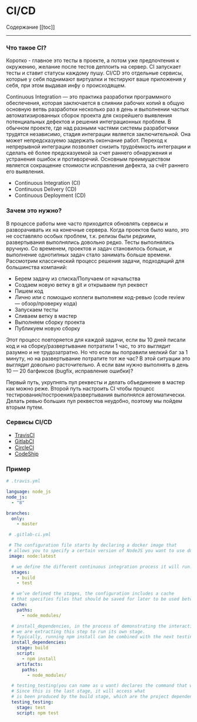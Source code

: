 # CI/CD
Содержание
[[toc]]

---

### Что такое CI?

Коротко - главное это тесты в проекте, а потом уже предпочтения к окружению, желание после тестов деплоить на сервер. CI запускает тесты и ставит статусы каждому пушу. CI/CD это отдельные сервисы, которые у себя поднимают виртуалки и тестируют ваше приложения у себя, при этом выдавая инфу о происходящем.

Continuous Integration — это практика разработки программного обеспечения, которая заключается в слиянии рабочих копий в общую основную ветвь разработки несколько раз в день и выполнении частых автоматизированных сборок проекта для скорейшего выявления потенциальных дефектов и решения интеграционных проблем. В обычном проекте, где над разными частями системы разработчики трудятся независимо, стадия интеграции является заключительной. Она может непредсказуемо задержать окончание работ. Переход к непрерывной интеграции позволяет снизить трудоёмкость интеграции и сделать её более предсказуемой за счет раннего обнаружения и устранения ошибок и противоречий. Основным преимуществом является сокращение стоимости исправления дефекта, за счёт раннего его выявления.

* Continuous Integration (CI)
* Continuous Delivery (CD)
* Continuous Deployment (CD)


### Зачем это нужно?

В процессе работы мне часто приходится обновлять сервисы и разворачивать их на конечные сервера. Когда проектов было мало, это не составляло особых проблем, т.к. релизы были редкими, развертывания выполнялись довольно редко. Тесты выполнялись вручную. Со временем, проектов и задач становилось больше, и выполнение однотипных задач стало занимать больше времени. Рассмотрим классический процесс решения задачи, подходящий для большинства компаний:

* Берем задачу из списка/Получаем от начальства
* Создаем новую ветку в git и открываем пул реквест
* Пишем код
* Лично или с помощью коллеги выполняем код-ревью (code review — обзор/проверку кода)
* Запускаем тесты
* Сливаем ветку в мастер
* Выполняем сборку проекта
* Публикуем новую сборку


Этот процесс повторяется для каждой задачи, если вы 10 дней писали код и на сборку/развертывание потратили 1 час, то это выглядит разумно и не трудозатратно. Но что если вы поправили мелкий баг за 1 минуту, но на развертывание потратите тот же час? В этой ситуации это выглядит довольно расточительно. А если вам нужно выполнять в день 10 — 20 багфиксов (bugfix, исправление ошибки)?

Первый путь, укрупнять пул реквесты и делать объединение в мастер как можно реже. Второй путь настроить CI чтобы процесс тестирования/построения/развертывания выполнялся автоматически. Делать ревью больших пул реквестов неудобно, поэтому мы пойдем вторым путем.

### Сервисы CI/CD

* [TravisCI](https://travis-ci.org/)
* [GitlabCI](https://docs.gitlab.com/ee/ci/)
* [CircleCI](https://circleci.com/)
* [CodeShip](https://codeship.com/)


### Пример 

```yaml
# .travis.yml

language: node_js
node_js:
  - "8"

branches:
  only:
    - master
```


```yaml
 # .gitlab-ci.yml

 # The configuration file starts by declaring a docker image that 
 # allows you to specify a certain version of NodeJS you want to use during build time.
 image: node:latest

  # we define the different continuous integration process it will run.
  stages:
    - build
    - test

  # we’ve defined the stages, the configuration includes a cache 
  # that specifies files that should be saved for later to be used between runs or stages.
  cache:
    paths:
      - node_modules/

  # install_dependencies, in the process of demonstrating the interaction between stages, 
  # we are extracting this step to run its own stage. 
  # Typically, running npm install can be combined with the next testing stages. 
  install_dependencies:
    stage: build
    script:
      - npm install
    artifacts:
      paths:
        - node_modules/

  # testing_testing(you can name as u want) declares the command that will run the test suit, 
  # Since this is the last stage, it will access what 
  # is been produced by the build stage, which are the project dependencies in our case.
  testing_testing:
    stage: test
    script: npm test
```
